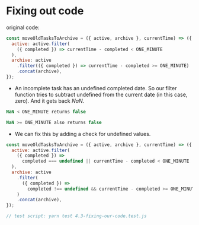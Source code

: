 # Fixing out code

original code:

```js
const moveOldTasksToArchive = ({ active, archive }, currentTime) => ({
  active: active.filter(
    ({ completed }) => currentTime - completed < ONE_MINUTE
  ),
  archive: active
    .filter(({ completed }) => currentTime - completed >= ONE_MINUTE)
    .concat(archive),
});
```

- An incomplete task has an undefined completed date. So our filter function tries to subtract undefined from the current date (in this case, zero). And it gets back _NaN_.

```js
NaN < ONE_MINUTE returns false

NaN >= ONE_MINUTE also returns false
```

- We can fix this by adding a check for undefined values.

```js
const moveOldTasksToArchive = ({ active, archive }, currentTime) => ({
  active: active.filter(
    ({ completed }) =>
      completed === undefined || currentTime - completed < ONE_MINUTE
  ),
  archive: active
    .filter(
      ({ completed }) =>
        completed !== undefined && currentTime - completed >= ONE_MINUTE
    )
    .concat(archive),
});

// test script: yarn test 4.3-fixing-our-code.test.js
```
